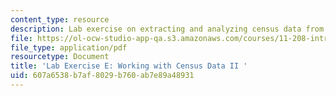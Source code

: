 ```yaml
---
content_type: resource
description: Lab exercise on extracting and analyzing census data from STF files.
file: https://ol-ocw-studio-app-qa.s3.amazonaws.com/courses/11-208-introduction-to-computers-in-public-management-ii-january-iap-2002/607a6538b7af8029b760ab7e89a48931_11208labE.pdf
file_type: application/pdf
resourcetype: Document
title: 'Lab Exercise E: Working with Census Data II '
uid: 607a6538-b7af-8029-b760-ab7e89a48931
---
```

